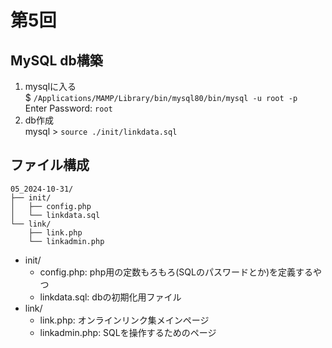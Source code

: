 # 第5回

## MySQL db構築

1. mysqlに入る  
    $ `/Applications/MAMP/Library/bin/mysql80/bin/mysql -u root -p`  
    Enter Password: `root`
2. db作成  
    mysql > `source ./init/linkdata.sql`

## ファイル構成

```
05_2024-10-31/
├── init/
│   ├── config.php
│   └── linkdata.sql
└── link/
    ├── link.php
    └── linkadmin.php
```

- init/  
    - config.php: php用の定数もろもろ(SQLのパスワードとか)を定義するやつ  
    - linkdata.sql: dbの初期化用ファイル  
- link/  
    - link.php: オンラインリンク集メインページ  
    - linkadmin.php: SQLを操作するためのページ  
